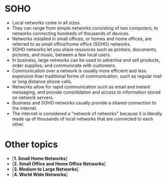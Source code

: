 # SOHO 

- Local networks come in all sizes.
- They can range from simple networks consisting of two computers, to networks connecting hundreds of thousands of devices.
- Networks installed in small offices, or homes and home offices, are referred to as small office/home office (SOHO) networks.
- SOHO networks let you share resources such as printers, documents, pictures, and music, between a few local users.
- In business, large networks can be used to advertise and sell products, order supplies, and communicate with customers.
- Communication over a network is usually more efficient and less expensive than traditional forms of communication, such as regular mail or long distance phone calls. 
- Networks allow for rapid communication such as email and instant messaging, and provide consolidation and access to information stored on network servers.
- Business and SOHO networks usually provide a shared connection to the internet. 
- The internet is considered a "network of networks" because it is literally made up of thousands of local networks that are connected to each other.

# Other topics

- [**1. Small Home Networks**]
- [**2. Small Office and Home Office Networks**]
- [**3. Medium to Large Networks**]
- [**4. World Wide Networks**]
